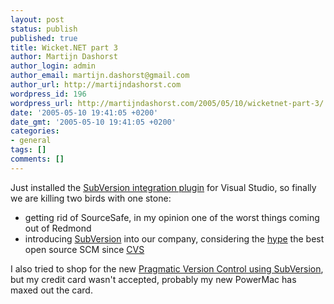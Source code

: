 ```yaml
---
layout: post
status: publish
published: true
title: Wicket.NET part 3
author: Martijn Dashorst
author_login: admin
author_email: martijn.dashorst@gmail.com
author_url: http://martijndashorst.com
wordpress_id: 196
wordpress_url: http://martijndashorst.com/2005/05/10/wicketnet-part-3/
date: '2005-05-10 19:41:05 +0200'
date_gmt: '2005-05-10 19:41:05 +0200'
categories:
- general
tags: []
comments: []
---
```

<p>Just installed the <a href="http://ankhsvn.tigris.org/">SubVersion integration plugin</a> for Visual Studio, so finally we are killing two birds with one stone:</p>
<ul>
<li>getting rid of SourceSafe, in my opinion one of the worst things coming out of Redmond</li>
<li>introducing <a href="http://subversion.tigris.org/">SubVersion</a> into our company, considering the <a href="http://www.martinfowler.com/bliki/Subversion.html">hype</a> the best open source SCM since <a href="http://www.gnu.org/software/cvs/">CVS</a></li>
</ul>
<p>I also tried to shop for the new <a href="http://www.pragmaticprogrammer.com/titles/svn/">Pragmatic Version Control using SubVersion</a>, but my credit card wasn't accepted, probably my new PowerMac has maxed out the card.</p>
